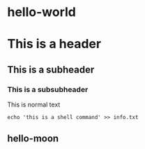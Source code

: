 # hello-world
# This is a header
 ## This is a subheader
 ### This is a subsubheader
 This is normal text
 ```
 echo 'this is a shell command' >> info.txt
 ```


 ## hello-moon
